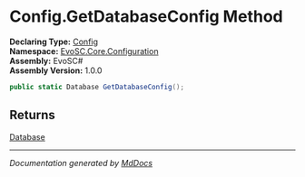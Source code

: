 ﻿<!--  
  <auto-generated>   
    The contents of this file were generated by a tool.  
    Changes to this file may be list if the file is regenerated  
  </auto-generated>   
-->

# Config.GetDatabaseConfig Method

**Declaring Type:** [Config](../index.md)  
**Namespace:** [EvoSC.Core.Configuration](../../index.md)  
**Assembly:** EvoSC\#  
**Assembly Version:** 1.0.0

```csharp
public static Database GetDatabaseConfig();
```

## Returns

[Database](../../Database/index.md)

___

*Documentation generated by [MdDocs](https://github.com/ap0llo/mddocs)*
